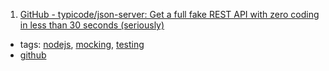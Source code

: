 1. [GitHub - typicode/json-server: Get a full fake REST API with zero coding in less than 30 seconds (seriously)](https://github.com/typicode/json-server)
  * tags: [nodejs](tags/nodejs.md), [mocking](tags/mocking.md), [testing](tags/testing.md)
  * [github](https://github.com/typicode/json-server)
